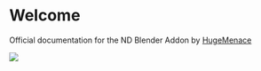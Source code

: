 # Welcome

Official documentation for the ND Blender Addon by [HugeMenace](https://hugemenace.co)

<a href="https://www.patreon.com/bePatron?u=48315864"><img src="https://hugemenace.co/images/patreon.jpg"></a>